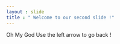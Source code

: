 ```yaml
---
layout : slide
title : " Welcome to our second slide !"
---
```

Oh My God
Use the left arrow to go back !
